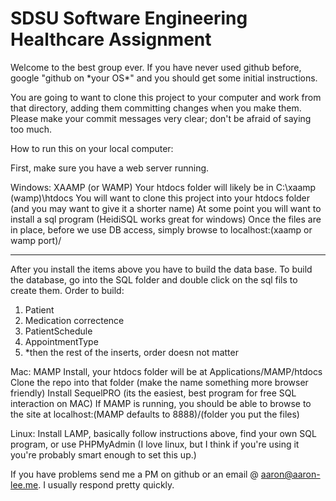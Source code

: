SDSU Software Engineering Healthcare Assignment
===============================================

Welcome to the best group ever. If you have never used github before, google "github on \*your OS\*" and you should get some initial instructions.

You are going to want to clone this project to your computer and work from that directory, adding them committing changes when you make them. Please make your commit messages very clear; don't be afraid of saying too much.

How to run this on your local computer:

First, make sure you have a web server running. 

Windows: XAAMP (or WAMP)
  Your htdocs folder will likely be in C:\xaamp (wamp)\htdocs
  You will want to clone this project into your htdocs folder (and you may want to give it a shorter name)
  At some point you will want to install a sql program (HeidiSQL works great for windows)
  Once the files are in place, before we use DB access, simply browse to localhost:(xaamp or wamp port)/

***** 
After you install the items above you have to build the data base. To build the database, go into the SQL folder and double click on the sql fils to create them.
Order to build:
1) Patient
2) Medication correctence
3) PatientSchedule
4) AppointmentType
5) *then the rest of the inserts, order doesn not matter

Mac: MAMP
  Install, your htdocs folder will be at Applications/MAMP/htdocs
  Clone the repo into that folder (make the name something more browser friendly)
  Install SequelPRO (its the easiest, best program for free SQL interaction on MAC)
  If MAMP is running, you should be able to browse to the site at localhost:(MAMP defaults to 8888)/(folder you put the files)

Linux:
  Install LAMP, basically follow instructions above, find your own SQL program, or use PHPMyAdmin (I love linux, but I think if you're using it you're probably smart enough to set this up.)

If you have problems send me a PM on github or an email @ aaron@aaron-lee.me. I usually respond pretty quickly.